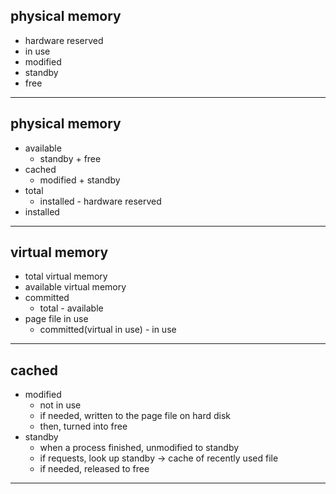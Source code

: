 ## physical memory
  - hardware reserved
  - in use
  - modified
  - standby
  - free
---
## physical memory
  - available
    - standby + free
  - cached
    - modified + standby
  - total
    - installed - hardware reserved
  - installed
---
## virtual memory
  - total virtual memory
  - available virtual memory
  - committed
    - total - available
  - page file in use
    - committed(virtual in use) - in use
---
## cached
  - modified
    - not in use
    - if needed, written to the page file on hard disk
    - then, turned into free 
  - standby
    - when a process finished, unmodified to standby
    - if requests, look up standby -> cache of recently used file 
    - if needed, released to free
---
